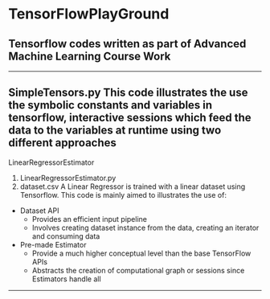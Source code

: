# TensorFlowPlayGround
Tensorflow codes written as part of Advanced Machine Learning Course Work
-----------------------------------------------------------------------------------------------------------------------------------------------
-----------------------------------------------------------------------------------------------------------------------------------------------
SimpleTensors.py
This code illustrates the use the symbolic constants and variables in tensorflow, 
interactive sessions which feed the data to the variables at runtime using two different approaches
-----------------------------------------------------------------------------------------------------------------------------------------------
LinearRegressorEstimator
1. LinearRegressorEstimator.py
2. dataset.csv
A Linear Regressor is trained with a linear dataset using Tensorflow.
This code is mainly aimed to illustrates the use of:
- Dataset API
  - Provides an efficient input pipeline
  - Involves creating dataset instance from the data, creating an iterator and consuming data
- Pre-made Estimator
  - Provide a much higher conceptual level than the base TensorFlow APIs
  - Abstracts the creation of computational graph or sessions since Estimators handle all 
-----------------------------------------------------------------------------------------------------------------------------------------------
  
